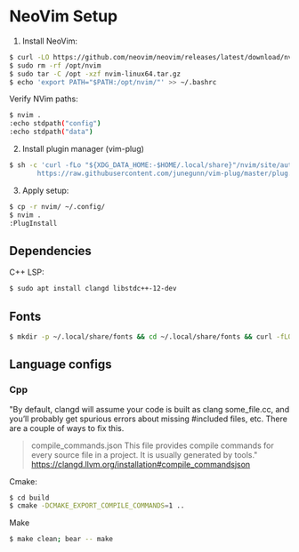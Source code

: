 # NeoVim Setup

1. Install NeoVim:
```sh
$ curl -LO https://github.com/neovim/neovim/releases/latest/download/nvim-linux64.tar.gz
$ sudo rm -rf /opt/nvim
$ sudo tar -C /opt -xzf nvim-linux64.tar.gz
$ echo 'export PATH="$PATH:/opt/nvim/"' >> ~/.bashrc
```

Verify NVim paths:
```sh
$ nvim .
:echo stdpath("config")
:echo stdpath("data")
```

2. Install plugin manager (vim-plug)
```sh
$ sh -c 'curl -fLo "${XDG_DATA_HOME:-$HOME/.local/share}"/nvim/site/autoload/plug.vim --create-dirs \
       https://raw.githubusercontent.com/junegunn/vim-plug/master/plug.vim'
```

3. Apply setup:
```sh
$ cp -r nvim/ ~/.config/
$ nvim .
:PlugInstall
```

## Dependencies

C++ LSP:
```sh
$ sudo apt install clangd libstdc++-12-dev
```

## Fonts

```sh
$ mkdir -p ~/.local/share/fonts && cd ~/.local/share/fonts && curl -fLO https://github.com/ryanoasis/nerd-fonts/raw/HEAD/patched-fonts/DroidSansMono/DroidSansMNerdFont-Regular.otf
```

## Language configs

### Cpp

"By default, clangd will assume your code is built as clang some_file.cc, and you’ll probably get spurious errors about missing #included files, etc. There are a couple of ways to fix this.
> compile_commands.json
This file provides compile commands for every source file in a project. It is usually generated by tools."
https://clangd.llvm.org/installation#compile_commandsjson

Cmake:
```sh
$ cd build
$ cmake -DCMAKE_EXPORT_COMPILE_COMMANDS=1 ..
```
Make
```sh
$ make clean; bear -- make
```
